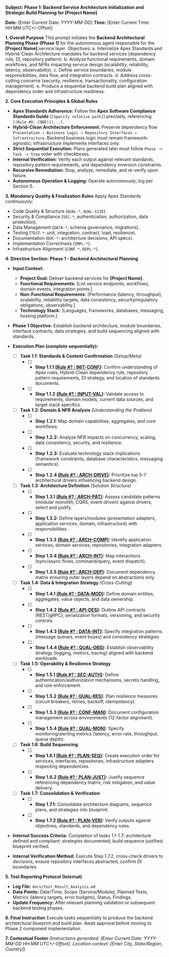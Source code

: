 **Subject: Phase 1: Backend Service Architecture Initialization and Strategic Build Planning for [Project Name]**

**Date:** [Enter Current Date: YYYY-MM-DD]
**Time:** [Enter Current Time: HH:MM UTC+/-Offset]

**1. Overall Purpose**
This prompt initiates the **Backend Architectural Planning Phase (Phase 1)** for the autonomous agent responsible for the **[Project Name]** service layer. Objectives:
    a. Internalize Apex Standards and Hybrid-Clean Architecture mandates for backend services (dependency rule, DI, repository pattern).
    b. Analyze functional requirements, domain workflows, and NFRs impacting service design (scalability, reliability, latency, observability).
    c. Define service boundaries, module responsibilities, data flow, and integration contracts.
    d. Address cross-cutting concerns (security, resilience, transactionality, configuration management).
    e. Produce a sequential backend build plan aligned with dependency order and infrastructure readiness.

**2. Core Execution Principles & Global Rules**
* **Apex Standards Adherence:** Follow the **Apex Software Compliance Standards Guide** (`[Specify relative path]`) precisely, referencing `[(Rule #X: CODE)](...)`.
* **Hybrid-Clean Architecture Enforcement:** Preserve dependency flow `Presentation → Business Logic → Repository Interfaces ← Infrastructure`. Backend business logic must remain framework-agnostic; infrastructure implements interfaces only.
* **Strict Sequential Execution:** Plans generated later must follow `Phase -> Task -> Step` order with checkboxes.
* **Internal Verification:** Verify each output against relevant standards, repository pattern requirements, and dependency inversion constraints.
* **Recursive Remediation:** Stop, analyze, remediate, and re-verify upon failure.
* **Autonomous Operation & Logging:** Operate autonomously; log per Section 5.

**3. Mandatory Quality & Finalization Rules**
Apply Apex Standards continuously:
* Code Quality & Structure (`QUAL-*`, `QUAL-SIZE`).
* Security & Compliance (`SEC-*`, authentication, authorization, data protection).
* Data Management (`DATA-*`, schema governance, migrations).
* Testing (`TEST-*`: unit, integration, contract, load, resilience).
* Documentation (`DOC-*`: architecture decisions, API specs).
* Implementation Correctness (`IMPL-*`).
* Infrastructure Alignment (`CONF-*`, `DEPL-*`).

**4. Directive Section: Phase 1 - Backend Architectural Planning**

* **Input Context:**
    * **Project Goal:** Deliver backend services for **[Project Name]**.
    * **Functional Requirements:** [List service endpoints, workflows, domain events, integration points.]
    * **Non-Functional Requirements:** [Performance (latency, throughput), scalability, reliability targets, data consistency, security/regulatory obligations, observability.] 
    * **Technology Stack:** [Languages, frameworks, databases, messaging, hosting platform.] 

* **Phase 1 Objective:** Establish backend architecture, module boundaries, interface contracts, data strategies, and build sequencing aligned with standards.

* **Execution Plan (complete sequentially):**
    -   [ ] **Task 1.1: Standards & Context Confirmation** *(Setup/Meta)*
        -   [ ] * **Step 1.1.1 [(Rule #? : INIT-CONF)](...):** Confirm understanding of Apex rules, Hybrid-Clean dependency rule, repository pattern requirements, DI strategy, and location of standards documents.
        -   [ ] * **Step 1.1.2 [(Rule #? : INPUT-VAL)](...):** Validate access to requirements, domain models, current data sources, and target stack specifics.

    -   [ ] **Task 1.2: Domain & NFR Analysis** *(Understanding the Problem)*
        -   [ ] * **Step 1.2.1:** Map domain capabilities, aggregates, and core workflows.
        -   [ ] * **Step 1.2.2:** Analyze NFR impacts on concurrency, scaling, data consistency, security, and resilience.
        -   [ ] * **Step 1.2.3:** Evaluate technology stack implications (framework constraints, database characteristics, messaging semantics).
        -   [ ] * **Step 1.2.4 [(Rule #? : ARCH-DRIVE)](...):** Prioritize top 5-7 architectural drivers influencing backend design.

    -   [ ] **Task 1.3: Architecture Definition** *(Solution Structure)*
        -   [ ] * **Step 1.3.1 [(Rule #? : ARCH-PAT)](...):** Assess candidate patterns (modular monolith, CQRS, event-driven) against drivers; select and justify.
        -   [ ] * **Step 1.3.2:** Define layers/modules (presentation adapters, application services, domain, infrastructure) with responsibilities.
        -   [ ] * **Step 1.3.3 [(Rule #? : ARCH-COMP)](...):** Identify application services, domain services, repositories, integration adapters.
        -   [ ] * **Step 1.3.4 [(Rule #? : ARCH-INT)](...):** Map interactions (sync/async flows, command/query, event dispatch).
        -   [ ] * **Step 1.3.5 [(Rule #? : ARCH-DEP)](...):** Document dependency matrix ensuring outer layers depend on abstractions only.

    -   [ ] **Task 1.4: Data & Integration Strategy** *(Cross-Cutting)*
        -   [ ] * **Step 1.4.1 [(Rule #? : DATA-MOD)](...):** Define domain entities, aggregates, value objects, and data ownership.
        -   [ ] * **Step 1.4.2 [(Rule #? : API-DES)](...):** Outline API contracts (REST/gRPC), serialization formats, versioning, and security controls.
        -   [ ] * **Step 1.4.3 [(Rule #? : DATA-INT)](...):** Specify integration patterns (message queues, event buses) and consistency strategies.
        -   [ ] * **Step 1.4.4 [(Rule #? : QUAL-OBS)](...):** Establish observability strategy (logging, metrics, tracing) aligned with backend workloads.

    -   [ ] **Task 1.5: Operability & Resilience Strategy**
        -   [ ] * **Step 1.5.1 [(Rule #? : SEC-AUTH)](...):** Define authentication/authorization mechanisms, secrets handling, and role enforcement.
        -   [ ] * **Step 1.5.2 [(Rule #? : QUAL-RES)](...):** Plan resilience measures (circuit breakers, retries, backoff, idempotency).
        -   [ ] * **Step 1.5.3 [(Rule #? : CONF-MAN)](...):** Document configuration management across environments (12-factor alignment).
        -   [ ] * **Step 1.5.4 [(Rule #? : QUAL-MON)](...):** Specify monitoring/alerting metrics (latency, error rate, throughput, queue depth).

    -   [ ] **Task 1.6: Build Sequencing**
        -   [ ] * **Step 1.6.1 [(Rule #? : PLAN-SEQ)](...):** Create execution order for services, interfaces, repositories, infrastructure adapters respecting dependencies.
        -   [ ] * **Step 1.6.2 [(Rule #? : PLAN-JUST)](...):** Justify sequence referencing dependency matrix, risk mitigation, and value delivery.

    -   [ ] **Task 1.7: Consolidation & Verification**
        -   [ ] * **Step 1.7.1:** Consolidate architecture diagrams, sequence plans, and strategies into blueprint.
        -   [ ] * **Step 1.7.2 [(Rule #? : PLAN-VER)](...):** Verify outputs against objectives, standards, and dependency rules.

* **Internal Success Criteria:** Completion of tasks 1.1-1.7; architecture defined and compliant; strategies documented; build sequence justified; blueprint verified.
* **Internal Verification Method:** Execute Step 1.7.2, cross-check drivers to decisions, ensure repository interfaces abstracted, confirm DI boundaries.

**5. Test Reporting Protocol (Internal)**
* **Log File:** `docs/Test_Result_Analysis.md`
* **Data Points:** Date/Time, Scope (Service/Module), Planned Tests, Metrics (latency targets, error budgets), Status, Findings.
* **Update Frequency:** After relevant planning validation or subsequent backend testing phases.

**6. Final Instruction**
Execute tasks sequentially to produce the backend architectural blueprint and build plan. Await approval before moving to Phase 2 component implementation.

**7. Contextual Footer**
*(Instructions generated: [Enter Current Date: YYYY-MM-DD HH:MM UTC+/-Offset]. Location context: [Enter City, State/Region, Country])* 
